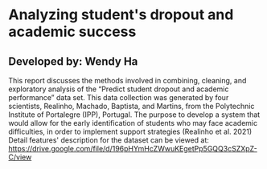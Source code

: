 # Analyzing student's dropout and academic success
## Developed by: Wendy Ha
This report discusses the methods involved in combining, cleaning, and exploratory analysis of the “Predict student dropout and academic performance” data set. This data collection was generated by four scientists, Realinho, Machado, Baptista, and Martins, from the Polytechnic Institute of Portalegre (IPP), Portugal. The purpose to develop a system that would allow for the early identification of students who may face academic difficulties, in order to implement support strategies (Realinho et al. 2021)
<br/>
Detail features' description for the dataset can be viewed at: https://drive.google.com/file/d/196pHYmHcZWwuKEgetPp5GQQ3cSZXpZ-C/view
